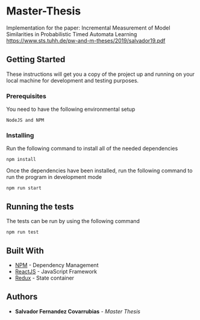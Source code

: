 # Master-Thesis
Implementation for the paper: Incremental Measurement of Model Similarities in Probabilistic Timed Automata Learning
https://www.sts.tuhh.de/pw-and-m-theses/2019/salvador19.pdf

## Getting Started

These instructions will get you a copy of the project up and running on your local machine for development and testing purposes. 

### Prerequisites

You need to have the following environmental setup

```
NodeJS and NPM
```

### Installing

Run the following command to install all of the needed dependencies 

```
npm install 
```

Once the dependencies have been installed, run the following command to run the program in development mode

```
npm run start
```

## Running the tests

The tests can be run by using the following command

```
npm run test
```


## Built With
* [NPM](https://docs.npmjs.com/) - Dependency Management
* [ReactJS](https://reactjs.org/) - JavaScript Framework
* [Redux](https://redux.js.org/) - State container

## Authors

* **Salvador Fernandez Covarrubias** - *Master Thesis*
